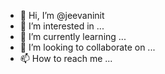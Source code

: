 - 👋 Hi, I’m @jeevaninit
- 👀 I’m interested in ...
- 🌱 I’m currently learning ...
- 💞️ I’m looking to collaborate on ...
- 📫 How to reach me ...

<!---
jeevaninit/jeevaninit is a ✨ special ✨ repository because its `README.md` (this file) appears on your GitHub profile.
You can click the Preview link to take a look at your changes.
--->
